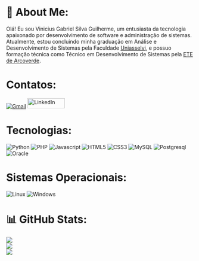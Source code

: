 # 💫 About Me:
Olá! Eu sou Vinicius Gabriel Silva Guilherme, um entusiasta da tecnologia apaixonado por desenvolvimento de software e administração de sistemas. Atualmente, estou concluindo minha graduação em Análise e Desenvolvimento de Sistemas pela Faculdade <a href="https://portal.uniasselvi.com.br/" target="_blank">Uniasselvi</a>, e possuo formação técnica como Técnico em Desenvolvimento de Sistemas pela <a href="https://sisacad.educacao.pe.gov.br/sissel/seip/index.php?p=polo&id=94" target="_blank">ETE de Arcoverde</a>.<br>


# Contatos:
[![Gmail](https://img.shields.io/badge/Gmail-D14836?style=for-the-badge&logo=gmail&logoColor=white)](mailto:viniicius.dev@gmail.com) <a href="https://www.linkedin.com/in/vinicius-silva-12a211128/" style="display:inline-block; overflow:hidden;">
  <img src="https://img.shields.io/badge/LinkedIn-%230077B5.svg?logo=linkedin&logoColor=white" alt="LinkedIn" style="width:100px;height:27px;">
</a>

# Tecnologias:
![Python](https://img.shields.io/badge/python-3670A0?style=for-the-badge&logo=python&logoColor=ffdd54) ![PHP](https://img.shields.io/badge/PHP-777BB4?style=for-the-badge&logo=php&logoColor=white) ![Javascript](https://img.shields.io/badge/JavaScript-323330?style=for-the-badge&logo=javascript&logoColor=F7DF1E) ![HTML5](https://img.shields.io/badge/HTML-239120?style=for-the-badge&logo=html5&logoColor=white) ![CSS3](https://img.shields.io/badge/CSS-239120?&style=for-the-badge&logo=css3&logoColor=white)  ![MySQL](https://img.shields.io/badge/mysql-%2300f.svg?style=for-the-badge&logo=mysql&logoColor=white) ![Postgresql](https://img.shields.io/badge/PostgreSQL-316192?style=for-the-badge&logo=postgresql&logoColor=white) ![Oracle](https://img.shields.io/badge/Oracle-F80000?style=for-the-badge&logo=oracle&logoColor=black)

# Sistemas Operacionais:
![Linux](https://img.shields.io/badge/Linux-FCC624?style=for-the-badge&logo=linux&logoColor=black) ![Windows](https://img.shields.io/badge/Windows-0078D6?style=for-the-badge&logo=windows&logoColor=white)

# 📊 GitHub Stats:
![](https://github-readme-stats.vercel.app/api?username=Vinicius555&theme=tokyonight&hide_border=false&include_all_commits=false&count_private=false)<br/>
![](https://github-readme-streak-stats.herokuapp.com/?user=Vinicius555&theme=tokyonight&hide_border=false)<br/>
![](https://github-readme-stats.vercel.app/api/top-langs/?username=Vinicius555&theme=tokyonight&hide_border=false&include_all_commits=false&count_private=false&layout=compact)

<!-- Proudly created with GPRM ( https://gprm.itsvg.in ) -->
